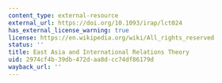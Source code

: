 ```yaml
---
content_type: external-resource
external_url: https://doi.org/10.1093/irap/lct024
has_external_license_warning: true
license: https://en.wikipedia.org/wiki/All_rights_reserved
status: ''
title: East Asia and International Relations Theory
uid: 2974cf4b-39db-472d-aa8d-cc74df86179d
wayback_url: ''
---
```

